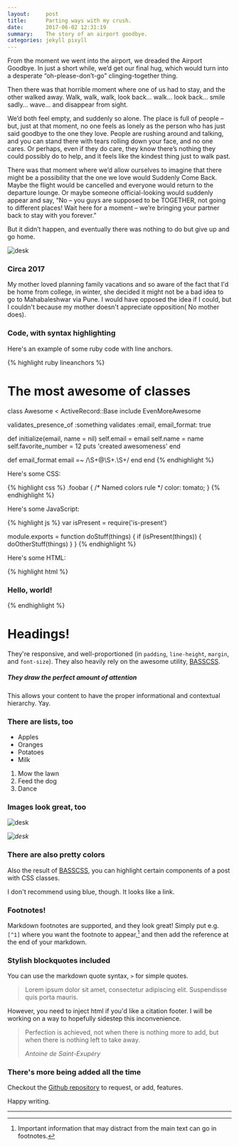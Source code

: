 ```yaml
---
layout:     post
title:      Parting ways with my crush.
date:       2017-06-02 12:31:19
summary:    The story of an airport goodbye.
categories: jekyll pixyll
---
```


From the moment we went into the airport, we dreaded the Airport Goodbye. In just a short while, we’d get our final hug, which would turn into a desperate “oh-please-don’t-go” clinging-together thing.

Then there was that horrible moment where one of us had to stay, and the other walked away. Walk, walk, walk, look back… walk… look back… smile sadly… wave… and disappear from sight.

We’d both feel empty, and suddenly so alone. The place is full of people – but, just at that moment, no one feels as lonely as the person who has just said goodbye to the one they love. People are rushing around and talking, and you can stand there with tears rolling down your face, and no one cares. Or perhaps, even if they do care, they know there’s nothing they could possibly do to help, and it feels like the kindest thing just to walk past.

There was that moment where we’d allow ourselves to imagine that there might be a possibility that the one we love would Suddenly Come Back. Maybe the flight would be cancelled and everyone would return to the departure lounge. Or maybe someone official-looking would suddenly appear and say, “No – you guys are supposed to be TOGETHER, not going to different places! Wait here for a moment – we’re bringing your partner back to stay with you forever.”

But it didn’t happen, and eventually there was nothing to do but give up and go home.


![desk](http://larryandcarla.com/wordpress/wp-content/uploads/2015/02/I-miss-you-already-watermarked.jpg)

### Circa 2017

My mother loved planning family vacations and so aware of the fact that I'd be home from college, in winter, she decided it might not be a bad idea to go to Mahabaleshwar via Pune. I would have opposed the idea if I could, but I couldn't because my mother doesn't appreciate opposition( No mother does).

### Code, with syntax highlighting

Here's an example of some ruby code with line anchors.

{% highlight ruby lineanchors %}
# The most awesome of classes
class Awesome < ActiveRecord::Base
  include EvenMoreAwesome

  validates_presence_of :something
  validates :email, email_format: true

  def initialize(email, name = nil)
    self.email = email
    self.name = name
    self.favorite_number = 12
    puts 'created awesomeness'
  end

  def email_format
    email =~ /\S+@\S+\.\S+/
  end
end
{% endhighlight %}

Here's some CSS:

{% highlight css %}
.foobar {
  /* Named colors rule */
  color: tomato;
}
{% endhighlight %}

Here's some JavaScript:

{% highlight js %}
var isPresent = require('is-present')

module.exports = function doStuff(things) {
  if (isPresent(things)) {
    doOtherStuff(things)
  }
}
{% endhighlight %}

Here's some HTML:

{% highlight html %}
<div class="m0 p0 bg-blue white">
  <h3 class="h1">Hello, world!</h3>
</div>
{% endhighlight %}

# Headings!

They're responsive, and well-proportioned (in `padding`, `line-height`, `margin`, and `font-size`).
They also heavily rely on the awesome utility, [BASSCSS](http://www.basscss.com/).

##### They draw the perfect amount of attention

This allows your content to have the proper informational and contextual hierarchy. Yay.

### There are lists, too

  * Apples
  * Oranges
  * Potatoes
  * Milk

  1. Mow the lawn
  2. Feed the dog
  3. Dance

### Images look great, too

![desk](https://cloud.githubusercontent.com/assets/1424573/3378137/abac6d7c-fbe6-11e3-8e09-55745b6a8176.png)

_![desk](https://cloud.githubusercontent.com/assets/1424573/3378137/abac6d7c-fbe6-11e3-8e09-55745b6a8176.png)_


### There are also pretty colors

Also the result of [BASSCSS](http://www.basscss.com/), you can <span class="bg-dark-gray white">highlight</span> certain components
of a <span class="red">post</span> <span class="mid-gray">with</span> <span class="green">CSS</span> <span class="orange">classes</span>.

I don't recommend using blue, though. It looks like a <span class="blue">link</span>.

### Footnotes!

Markdown footnotes are supported, and they look great! Simply put e.g. `[^1]` where you want the footnote to appear,[^1] and then add
the reference at the end of your markdown.

### Stylish blockquotes included

You can use the markdown quote syntax, `>` for simple quotes.

> Lorem ipsum dolor sit amet, consectetur adipiscing elit. Suspendisse quis porta mauris.

However, you need to inject html if you'd like a citation footer. I will be working on a way to
hopefully sidestep this inconvenience.

<blockquote>
  <p>
    Perfection is achieved, not when there is nothing more to add, but when there is nothing left to take away.
  </p>
  <footer><cite title="Antoine de Saint-Exupéry">Antoine de Saint-Exupéry</cite></footer>
</blockquote>

### There's more being added all the time

Checkout the [Github repository](https://github.com/johnotander/pixyll) to request,
or add, features.

Happy writing.

---

[^1]: Important information that may distract from the main text can go in footnotes.
